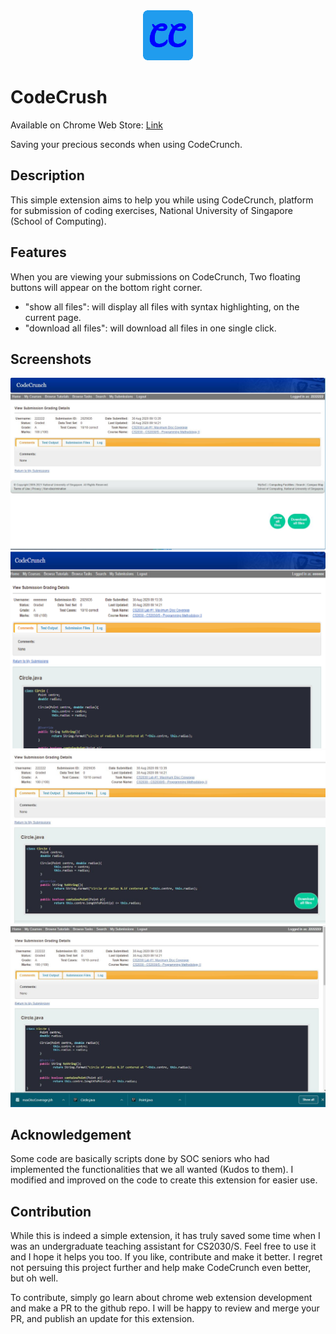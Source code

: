 <div align="center">
  <a href="https://chrome.google.com/webstore/detail/codecrush/knmbadkeeocefhmonpbhokopmfjncghk">
    <img src="icon_128.png" alt="Logo" width="80" height="80">
  </a>
</div>

# CodeCrush
Available on Chrome Web Store: [Link](https://chrome.google.com/webstore/detail/codecrush/knmbadkeeocefhmonpbhokopmfjncghk)

Saving your precious seconds when using CodeCrunch.

## Description
This simple extension aims to help you while using CodeCrunch, platform for submission of coding exercises,  National University of Singapore (School of Computing).

## Features
When you are viewing your submissions on CodeCrunch, Two floating buttons will appear on the bottom right corner.
- "show all files": will display all files with syntax highlighting, on the current page.
- "download all files": will download all files in one single click.

## Screenshots
![screenshot1](./images/1.JPG)
![screenshot2](./images/1.PNG)
![screenshot3](./images/2.JPG)
![screenshot4](./images/3.JPG)

## Acknowledgement
Some code are basically scripts done by SOC seniors who had implemented the functionalities that we all wanted (Kudos to them). I modified and improved on the code to create this extension for easier use.

## Contribution
While this is indeed a simple extension, it has truly saved some time when I was an undergraduate teaching assistant for CS2030/S. Feel free to use it and I hope it helps you too. If you like, contribute and make it better. I regret not persuing this project further and help make CodeCrunch even better, but oh well.

To contribute, simply go learn about chrome web extension development and make a PR to the github repo. I will be happy to review and merge your PR, and publish an update for this extension.
